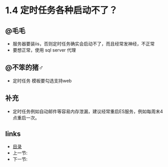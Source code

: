 # 1.4 定时任务各种启动不了？

## @毛毛

 * 服务器要装iis，否则定时任务确实会启动不了，而且经常发神经，不正常
 * 要想正常，使用 sql server 代理
 
## @不笨的猪♂

 * 定时任务 模板要勾选支持web

## 补充

 * 定时任务例如自动邮件等容易内存泄漏，建议经常重启ES服务，例如每周末4点重启一次。
 
## links
  * [目录](<preface.md>)
  * 上一节: [](<01.2.md>)
  * 下一节: [](<01.5.md>)
